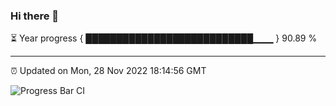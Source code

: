 ### Hi there 👋

⏳ Year progress { ███████████████████████████▁▁▁ } 90.89 %

---

⏰ Updated on Mon, 28 Nov 2022 18:14:56 GMT

![Progress Bar CI](https://github.com/liununu/liununu/workflows/Progress%20Bar%20CI/badge.svg)
